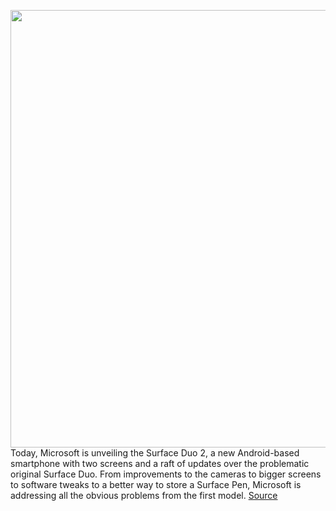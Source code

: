 <img src='https://cdn.vox-cdn.com/thumbor/p-gCwOFtYVTHHy_NWK_xFHEuoaI=/0x0:2040x1360/1200x675/filters:focal(857x517:1183x843)/cdn.vox-cdn.com/uploads/chorus_image/image/69893431/bfarsace_210921_4770_0049.0.jpg' width='700px' /><br/>
Today, Microsoft is unveiling the Surface Duo 2, a new Android-based smartphone with two screens and a raft of updates over the problematic original Surface Duo. From improvements to the cameras to bigger screens to software tweaks to a better way to store a Surface Pen, Microsoft is addressing all the obvious problems from the first model.
<a href='https://www.theverge.com/2021/9/22/22686707/microsoft-surface-duo-2-phone-design-specs-features-photos-hands-on'> Source <a/>